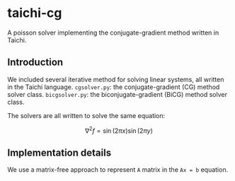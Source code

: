 # taichi-cg
A poisson solver implementing the conjugate-gradient method written in Taichi.

## Introduction
We included several iterative method for solving linear systems, all written in the Taichi language.
`cgsolver.py`: the conjugate-gradient (CG) method solver class.
`bicgsolver.py`: the biconjugate-gradient (BiCG) method solver class.

The solvers are all written to solve the same equation:

$$ \nabla ^2 f = \sin(2\pi x) \sin(2\pi y) $$

## Implementation details
We use a matrix-free approach to represent `A` matrix in the `Ax = b` equation.